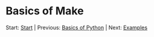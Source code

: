 # Basics of Make

Start: [Start](../readme.md)
| Previous: [Basics of Python](./python.md)
| Next: [Examples](./examples.md)
